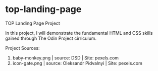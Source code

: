 # top-landing-page
TOP Landing Page Project

In this project, I will demonstrate the fundamental HTML and CSS skills gained through The Odin Project cirriculum.

Project Sources:
1. baby-monkey.png | source: DSD | Site: pexels.com
2. icon-gate.png | source: Oleksandr Pidvalnyi | Site: pexels.com
